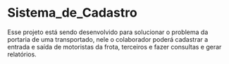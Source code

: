 # Sistema_de_Cadastro
Esse projeto está sendo desenvolvido para solucionar o problema da portaria de uma transportado, nele o colaborador poderá cadastrar a entrada e saída de motoristas da frota, terceiros e fazer consultas e gerar relatórios. 
